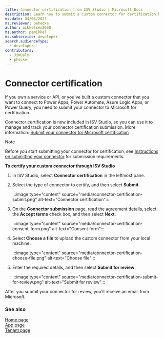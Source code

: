 ```yaml
---
title: Connector certification from ISV Studio | Microsoft Docs
description: Learn how to submit a custom connector for certification by using ISV Studio.
ms.date: 04/03/2023
ms.reviewer: pehecke
author: mikkelsen2000
ms.author: pemikkel
ms.subservice: developer
search.audienceType: 
  - developer
contributors: 
  - JimDaly
  - phecke 
---
```


# Connector certification

If you own a service or API, or you've built a custom connector that you want to connect to Power Apps, Power Automate, Azure Logic Apps, or Power Query, you need to submit your connector to Microsoft for certification.

Connector certification is now included in ISV Studio, so you can use it to manage and track your connector certification submission. More information: [Submit your connector for Microsoft certification](/connectors/custom-connectors/submit-certification)

> [!NOTE]
> Before you start submitting your connector for certification, see [Instructions on submitting your connector](/connectors/custom-connectors/certification-submission) for submission requirements.

**To certify your custom connector through ISV Studio**

1. In ISV Studio, select **Connector certification** in the leftmost pane.

2. Select the type of connector to certify, and then select **Submit**.

   :::image type="content" source="media/connector-certification-submit.png" alt-text="Connector certification":::

3. On the **Connector submission** page, read the agreement details, select the **Accept terms** check box, and then select **Next**.

   :::image type="content" source="media/connector-certification-consent-form.png" alt-text="Consent form":::

4. Select **Choose a file** to upload the custom connector from your local machine. 

   :::image type="content" source="media/connector-certification-choose-file.png" alt-text="Choose file":::

5. Enter the required details, and then select **Submit for review**.
   
   :::image type="content" source="media/connector-certification-submit-for-review.png" alt-text="Submit for review":::

After you submit your connector for review, you'll receive an email from Microsoft.

### See also

[Home page](home.md)<br/>
[App page](app.md)<br/>
[Tenant page](tenant.md)
